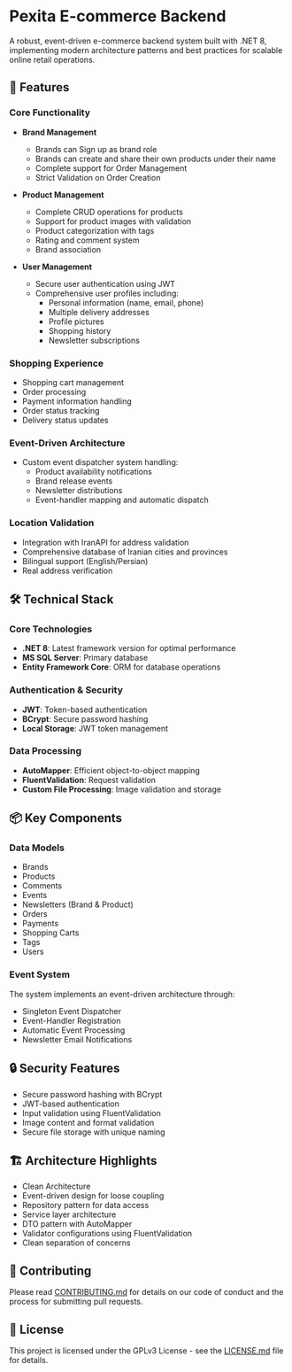 # Pexita E-commerce Backend

A robust, event-driven e-commerce backend system built with .NET 8, implementing modern architecture patterns and best practices for scalable online retail operations.

## 🚀 Features

### Core Functionality
- **Brand Management**
  - Brands can Sign up as brand role
  - Brands can create and share their own products under their name
  - Complete support for Order Management
  - Strict Validation on Order Creation

- **Product Management**
  - Complete CRUD operations for products
  - Support for product images with validation
  - Product categorization with tags
  - Rating and comment system
  - Brand association

- **User Management**
  - Secure user authentication using JWT
  - Comprehensive user profiles including:
    - Personal information (name, email, phone)
    - Multiple delivery addresses
    - Profile pictures
    - Shopping history
    - Newsletter subscriptions

### Shopping Experience
- Shopping cart management
- Order processing
- Payment information handling
- Order status tracking
- Delivery status updates

### Event-Driven Architecture
- Custom event dispatcher system handling:
  - Product availability notifications
  - Brand release events
  - Newsletter distributions
  - Event-handler mapping and automatic dispatch

### Location Validation
- Integration with IranAPI for address validation
- Comprehensive database of Iranian cities and provinces
- Bilingual support (English/Persian)
- Real address verification

## 🛠 Technical Stack

### Core Technologies
- **.NET 8**: Latest framework version for optimal performance
- **MS SQL Server**: Primary database
- **Entity Framework Core**: ORM for database operations

### Authentication & Security
- **JWT**: Token-based authentication
- **BCrypt**: Secure password hashing
- **Local Storage**: JWT token management

### Data Processing
- **AutoMapper**: Efficient object-to-object mapping
- **FluentValidation**: Request validation
- **Custom File Processing**: Image validation and storage

## 📦 Key Components

### Data Models
- Brands
- Products
- Comments
- Events
- Newsletters (Brand & Product)
- Orders
- Payments
- Shopping Carts
- Tags
- Users

### Event System
The system implements an event-driven architecture through:
- Singleton Event Dispatcher
- Event-Handler Registration
- Automatic Event Processing
- Newsletter Email Notifications

## 🔒 Security Features

- Secure password hashing with BCrypt
- JWT-based authentication
- Input validation using FluentValidation
- Image content and format validation
- Secure file storage with unique naming

## 🏗 Architecture Highlights

- Clean Architecture
- Event-driven design for loose coupling
- Repository pattern for data access
- Service layer architecture
- DTO pattern with AutoMapper
- Validator configurations using FluentValidation
- Clean separation of concerns

## 🤝 Contributing

Please read [CONTRIBUTING.md](CONTRIBUTING.md) for details on our code of conduct and the process for submitting pull requests.

## 📝 License

This project is licensed under the GPLv3 License - see the [LICENSE.md](LICENSE.md) file for details.
